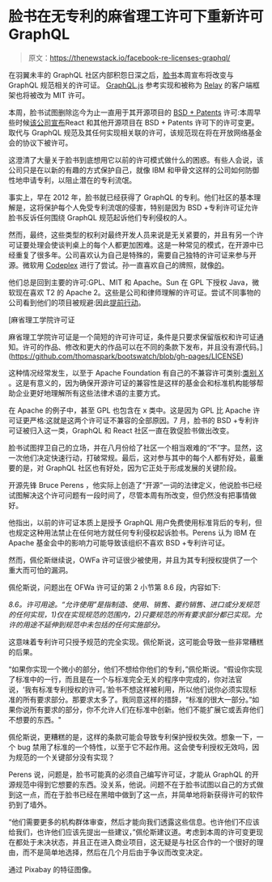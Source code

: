 # 脸书在无专利的麻省理工许可下重新许可 GraphQL

> 原文：<https://thenewstack.io/facebook-re-licenses-graphql/>

在羽翼未丰的 GraphQL 社区内部积怨日深之后，[脸书](https://code.facebook.com/projects/)本周宣布将改变与 GraphQL 规范相关的许可证。 [GraphQL.js](https://github.com/graphql/graphql-js) 参考实现和被称为 [Relay](https://facebook.github.io/relay/) 的客户端框架也将被改为 MIT 许可。

本周，脸书试图删除迄今为止一直用于其开源项目的 [BSD + Patents](https://opensource.org/licenses/BSDplusPatent) 许可:本周早些时候[该公司宣布](https://thenewstack.io/react-gets-new-front-end-library-new-license/)React 和其他开源项目在 BSD + Patents 许可下的许可变更。取代与 GraphQL 规范及其任何实现相关联的许可，该规范现在将在开放网络基金会的协议下被许可。

这澄清了大量关于脸书到底想用它以前的许可模式做什么的困惑。有些人会说，该公司只是在以新的有趣的方式保护自己，就像 IBM 和甲骨文这样的公司如何防御性地申请专利，以阻止潜在的专利流氓。

事实上，早在 2012 年，脸书就已经获得了 GraphQL 的专利。他们社区的基本理解是，这将保护每个人免受专利流氓的侵害，特别是因为 BSD +专利许可证允许脸书反诉任何围绕 GraphQL 规范起诉他们专利侵权的人。

然而，最终，这些类型的权利对最终开发人员来说是无关紧要的，并且有另一个许可证要处理会使谈判桌上的每个人都更加困难。这是一种常见的模式，在开源中已经重复了很多年。公司喜欢认为自己是特殊的，需要自己独特的许可证来参与开源。微软用 [Codeplex](https://www.codeplex.com/) 进行了尝试。孙一直喜欢自己的牌照，就像[的](https://opensource.org/licenses/CDDL-1.0)。

他们总是回到主要的许可:GPL、MIT 和 Apache。Sun 在 GPL 下授权 Java，微软现在喜欢 T2 的 Apache 2。这些是公司和律师理解的许可证。尝试不同事物的公司看到他们的项目被规避:因此[提前行动](https://github.com/developit/preact)。

 [麻省理工学院许可证

麻省理工学院许可证是一个简短的许可许可证，条件是只要求保留版权和许可证通知。许可的作品、修改和更大的作品可以在不同的条款下发布，并且没有源代码。](https://github.com/thomaspark/bootswatch/blob/gh-pages/LICENSE) 

这种情况经常发生，以至于 Apache Foundation 有自己的不兼容许可类别:[类别 X](https://www.apache.org/legal/resolved#category-x) 。这是有意义的，因为确保开源许可证的兼容性是这样的基金会和标准机构能够帮助企业更好地理解所有这些法律术语的主要方式。

在 Apache 的例子中，甚至 GPL 也包含在 x 类中。这是因为 GPL 比 Apache 许可证更严格:这就是这两个许可证不兼容的全部原因。7 月，脸书的 BSD +专利许可证被归入这一类，GraphQL 和 React 社区一直在敦促脸书做出改变。

脸书试图捍卫自己的立场，并在八月份给了社区一个相当艰难的“不”字。显然，这一次他们决定快速行动，打破常规。最后，这对参与其中的每个人都有好处，最重要的是，对 GraphQL 社区也有好处，因为它正处于形成发展的关键阶段。

开源先锋 Bruce Perens ，他实际上创造了“开源”一词的法律定义，他说脸书已经试图解决这个许可问题有一段时间了，尽管本周有所改变，但仍然没有把事情做好。

他指出，以前的许可证本质上是授予 GraphQL 用户免费使用标准背后的专利，但也规定这种用法禁止在任何地方就任何专利侵权起诉脸书。Perens 认为 IBM 在 Apache 基金会中的影响力可能导致该组织不喜欢 BSD +专利许可证。

然而，佩伦斯继续说，OWFa 许可证很少被使用，并且为其专利授权提供了一个重大而可怕的漏洞。

佩伦斯说，问题出在 OFWa 许可证的第 2 小节第 8.6 段，内容如下:

*8.6。许可用途。“允许使用”是指制造、使用、销售、要约销售、进口或分发规范的任何实现，1)仅在实现规范的范围内，2)只要规范的所有要求部分都已实现。允许的用途不延伸到规范中未包括的任何实施部分。*

这意味着专利许可只授予规范的完全实现。佩伦斯说，这可能会导致一些非常糟糕的后果。

“如果你实现一个微小的部分，他们不想给你他们的专利，”佩伦斯说。“假设你实现了标准中的一行，而且是在一个与标准完全无关的程序中完成的，你对法官说，‘我有标准专利授权的许可。’脸书不想这样被利用，所以他们说你必须实现标准的所有要求部分。那要求太多了。我同意这样的措辞，“标准的很大一部分。”如果你说所有要求的部分，你不允许人们在标准中创新。他们不能扩展它或丢弃他们不想要的东西。"

佩伦斯说，更糟糕的是，这样的条款可能会导致专利保护授权失效。想象一下，一个 bug 禁用了标准的一个特性，以至于它不起作用。这会使专利授权无效吗，因为规范的一个关键部分没有实现？

Perens 说，问题是，脸书可能真的必须自己编写许可证，才能从 GraphQL 的开源规范中得到它想要的东西。没关系，他说。问题不在于脸书试图以自己的方式做到这一点，而在于脸书已经在黑暗中做到了这一点，并简单地将新获得许可的软件扔到了墙外。

“他们需要更多的机构群体审查，然后才能向我们透露这些信息。也许他们不应该给我们，也许他们应该先提出一些建议，”佩伦斯建议道。考虑到本周的许可变更现在都处于未决状态，并且正在进入商业项目，这无疑是与社区合作的一个很好的理由，而不是简单地选择，然后在几个月后由于争议而改变决定。

通过 Pixabay 的特征图像。

<svg xmlns:xlink="http://www.w3.org/1999/xlink" viewBox="0 0 68 31" version="1.1"><title>Group</title> <desc>Created with Sketch.</desc></svg>